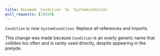 ```yaml
---
title: Renamed `Condition` to `SystemCondition`
pull_requests: [19328]
---
```


`Condition` is now `SystemCondition`. Replace all references and imports.

This change was made because `Condition` is an overly generic name that collides too often and is rarely used directly, despite appearing in the prelyde.